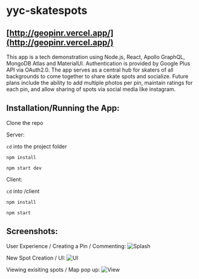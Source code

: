 # yyc-skatespots
## [http://geopinr.vercel.app/](http://geopinr.vercel.app/)

This app is a tech demonstration using Node.js, React, Apollo GraphQL, MongoDB Atlas and MaterialUI. Authentication is provided by Google Plus API via OAuth2.0. The app serves as a central hub for skaters of all backgrounds to come together to share skate spots and socialize. Future plans include the ability to add multiple photos per pin, maintain ratings for each pin, and allow sharing of spots via social media like instagram.

## Installation/Running the App:

Clone the repo

Server:

```cd``` into the project folder

```npm install```

```npm start dev```

Client: 

```cd``` into /client

```npm install```

```npm start```

## Screenshots:

User Experience / Creating a Pin / Commenting:
![Splash](https://i.imgur.com/6nZLWJ6.gif)

New Spot Creation / UI:
![UI](https://i.imgur.com/8vezS8M.png)

Viewing exisiting spots / Map pop up:
![View](https://i.imgur.com/C6n21LX.png)

